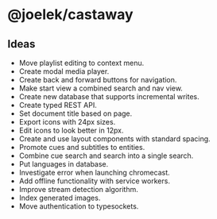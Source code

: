 # @joelek/castaway

## Ideas

* Move playlist editing to context menu.
* Create modal media player.
* Create back and forward buttons for navigation.
* Make start view a combined search and nav view.
* Create new database that supports incremental writes.
* Create typed REST API.
* Set document title based on page.
* Export icons with 24px sizes.
* Edit icons to look better in 12px.
* Create and use layout components with standard spacing.
* Promote cues and subtitles to entities.
* Combine cue search and search into a single search.
* Put languages in database.
* Investigate error when launching chromecast.
* Add offline functionality with service workers.
* Improve stream detection algorithm.
* Index generated images.
* Move authentication to typesockets.
